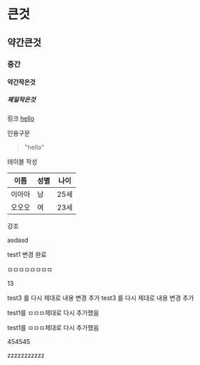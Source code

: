 # 큰것
## 약간큰것
### 중간
#### 약간작은것
##### 제일작은것


링크
[hello](www.hello.com)

인용구문
>"hello"

테이블 작성

이름|성별|나이
---|---|---|
이아아|남|25세
오오오|여|23세



강조

asdasd 

test1 변경 완료



ㅁㅁㅁㅁㅁㅁㅁㅁ

13

test3 를 다시 제대로 내용 변경 추가
test3 를 다시 제대로 내용 변경 추가


test1를 ㅁㅁㅁ제대로 다시 추가했음

test1를 ㅁㅁㅁ제대로 다시 추가했음

454545

zzzzzzzzzzz






